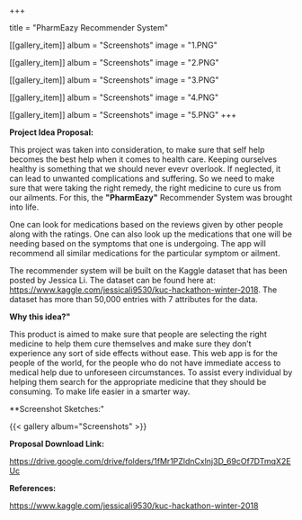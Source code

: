+++

title = "PharmEazy Recommender System"

[[gallery_item]]
album = "Screenshots"
image = "1.PNG"

[[gallery_item]]
album = "Screenshots"
image = "2.PNG"

[[gallery_item]]
album = "Screenshots"
image = "3.PNG"

[[gallery_item]]
album = "Screenshots"
image = "4.PNG"

[[gallery_item]]
album = "Screenshots"
image = "5.PNG"
+++

**Project Idea Proposal:**

This project was taken into consideration, to make sure that self help becomes the best help when it comes to health care. Keeping ourselves healthy is something that we should never evevr overlook. If neglected, it can lead to unwanted complications and suffering. So we need to make sure that were taking the right remedy, the right medicine to cure us from our ailments. For this, the **"PharmEazy"** Recommender System was brought into life.

One can look for medications based on the reviews given by other people along with the ratings. One can also look up the medications that one will be needing based on the symptoms that one is undergoing. The app will recommend all similar medications for the particular symptom or ailment.

The recommender system will be built on the Kaggle dataset that has been posted by Jessica Li. The dataset can be found here at: https://www.kaggle.com/jessicali9530/kuc-hackathon-winter-2018. The dataset has more than 50,000 entries with 7 attributes for the data.

**Why this idea?"**

This product is aimed to make sure that people are selecting the right medicine to help them cure themselves and make sure they don’t experience any sort of side effects without ease. This web app is for the people of the world, for the people who do not have immediate access to medical help due to unforeseen circumstances. To assist every individual by helping them search for the appropriate medicine that they should be consuming. To make life easier in a smarter way.

**Screenshot Sketches:"

{{< gallery album="Screenshots" >}}


**Proposal Download Link:**

https://drive.google.com/drive/folders/1fMr1PZldnCxlnj3D_69cOf7DTmqX2EUc

**References:**

https://www.kaggle.com/jessicali9530/kuc-hackathon-winter-2018
